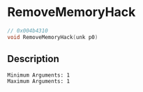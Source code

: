 # RemoveMemoryHack
```c
// 0x004b4310
void RemoveMemoryHack(unk p0)
```
## Description
```
Minimum Arguments: 1
Maximum Arguments: 1
```
